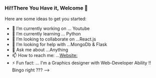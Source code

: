 ### Hi!!There You Have it, Welcome 👋



Here are some ideas to get you started:

- 🔭 I’m currently working on ... Youtube
- 🌱 I’m currently learning ... Python
- 👯 I’m looking to collaborate on ...React.js
- 🤔 I’m looking for help with ...MongoDb & Flask
- 💬 Ask me about ...Anything
- 📫 How to reach me: ...[Website:](https://www.cognitobyte.in/ankandas)
- ⚡ Fun fact: ... I'm a Graphics designer with Web-Developer Ability !! Bingo right ???
-->
